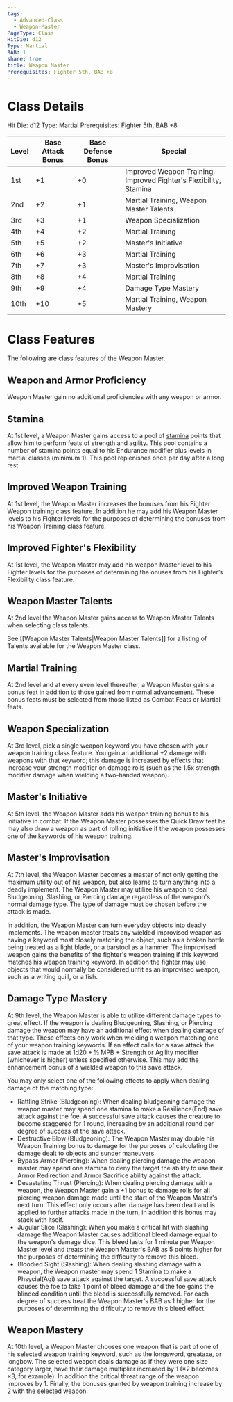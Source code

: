 ```yaml
---
tags:
  - Advanced-Class
  - Weapon-Master
PageType: Class
HitDie: d12
Type: Martial
BAB: 1
share: true
title: Weapon Master
Prerequisites: Fighter 5th, BAB +8
---
```

# Class Details
Hit Die:  d12
Type: Martial
Prerequisites: Fighter 5th, BAB +8

| Level | Base Attack Bonus | Base Defense Bonus | Special                                                |
| ----- | ----------------- | ------------------ | ------------------------------------------------------ |
| 1st   | +1                | +0                 | Improved Weapon Training, Improved Fighter's Flexibility, Stamina   |
| 2nd   | +2                | +1                 | Martial Training, Weapon Master Talents                |
| 3rd   | +3                | +1                 | Weapon Specialization                                  |
| 4th   | +4                | +2                 | Martial Training                                       |
| 5th   | +5                | +2                 | Master's Initiative                                    |
| 6th   | +6                | +3                 | Martial Training                                       |
| 7th   | +7                | +3                 | Master's Improvisation                                 |
| 8th   | +8                | +4                 | Martial Training                                       |
| 9th   | +9                | +4                 | Damage Type Mastery                                    |
| 10th  | +10               | +5                 | Martial Training, Weapon Mastery                       |
# Class Features

The following are class features of the Weapon Master. 
## Weapon and Armor Proficiency

Weapon Master gain no additional proficiencies with any weapon or armor.
## Stamina

At 1st level, a Weapon Master gains access to a pool of <a href="/Rules/Combat%20Rules/Combat%20Statistics/#stamina">stamina</a> points that allow him to perform feats of strength and agility. This pool contains a number of stamina points equal to his Endurance modifier plus levels in martial classes (minimum 1). This pool replenishes once per day after a long rest.
## Improved Weapon Training

At 1st level, the Weapon Master increases the bonuses from his Fighter Weapon training class feature. In addition he may add his Weapon Master levels to his Fighter levels for the purposes of determining the bonuses from his Weapon Training class feature.
## Improved Fighter's Flexibility

At 1st level, the Weapon Master may add his weapon Master level to his Fighter levels for the purposes of determining the onuses from his Fighter’s Flexibility class feature.
## Weapon Master Talents

At 2nd level the Weapon Master gains access to Weapon Master Talents when selecting class talents.

See [[Weapon Master Talents|Weapon Master Talents]] for a listing of Talents available for the Weapon Master class.
## Martial Training

At 2nd level and at every even level thereafter, a Weapon Master gains a bonus feat in addition to those gained from normal advancement. These bonus feats must be selected from those listed as Combat Feats or Martial feats.
## Weapon Specialization

At 3rd level, pick a single weapon keyword you have chosen with your weapon training class feature. You gain an additional +2 damage with weapons with that keyword; this damage is increased by effects that increase your strength modifier on damage rolls (such as the 1.5x strength modifier damage when wielding a two-handed weapon).
## Master's Initiative

At 5th level, the Weapon Master adds his weapon training bonus to his initiative in combat. If the Weapon Master possesses the Quick Draw feat he may also draw a weapon as part of rolling initiative if the weapon possesses one of the keywords of his weapon training.
## Master's Improvisation

At 7th level, the Weapon Master becomes a master of not only getting the maximum utility out of his weapon, but also learns to turn anything into a deadly implement. The Weapon Master may utilize his weapon to deal Bludgeoning, Slashing, or Piercing damage regardless of the weapon's normal damage type. The type of damage must be chosen before the attack is made.

In addition, the Weapon Master can turn everyday objects into deadly implements. The weapon master treats any wielded improvised weapon as having a keyword most closely matching the object, such as a broken bottle being treated as a light blade, or a barstool as a hammer. The improvised weapon gains the benefits of the fighter's weapon training if this keyword matches his weapon training keyword. In addition the fighter may use objects that would normally be considered unfit as an improvised weapon, such as a writing quill, or a fish.
## Damage Type Mastery

At 9th level, the Weapon Master is able to utilize different damage types to great effect. If the weapon is dealing Bludgeoning, Slashing, or Piercing damage the weapon may have an additional effect when dealing damage of that type. These effects only work when wielding a weapon matching one of your weapon training keywords. If an effect calls for a save attack the save attack is made at 1d20 + ½ MPB + Strength or Agility modifier (whichever is higher) unless specified otherwise. This may add the enhancement bonus of a wielded weapon to this save attack.

You may only select one of the following effects to apply when dealing damage of the matching type:
- Rattling Strike (Bludgeoning): When dealing bludgeoning damage the weapon master may spend one stamina to make a Resilience(End) save attack against the foe. A successful save attack causes the creature to become staggered for 1 round, increasing by an additional round per degree of success of the save attack.
- Destructive Blow (Bludgeoning): The Weapon Master may double his Weapon Training bonus to damage for the purposes of calculating the damage dealt to objects and sunder maneuvers.
- Bypass Armor (Piercing): When dealing piercing damage the weapon master may spend one stamina to deny the target the ability to use their Armor Redirection and Armor Sacrifice ability against the attack.
- Devastating Thrust (Piercing): When dealing piercing damage with a weapon, the Weapon Master gain a +1 bonus to damage rolls for all piercing weapon damage made until the start of the Weapon Master's next turn. This effect only occurs after damage has been dealt and is applied to further attacks made in the turn, in addition this bonus may stack with itself.
- Jugular Slice (Slashing): When you make a critical hit with slashing damage the Weapon Master causes additional bleed damage equal to the weapon's damage dice. This bleed lasts for 1 minute per Weapon Master level and treats the Weapon Master's BAB as 5 points higher for the purposes of determining the difficulty to remove this bleed.
- Bloodied Sight (Slashing): When dealing slashing damage with a weapon, the Weapon master may spend 1 Stamina to make a Phsycial(Agi) save attack against the target. A successful save attack causes the foe to take 1 point of bleed damage and the foe gains the blinded condition until the bleed is successfully removed. For each degree of success treat the Weapon Master's BAB as 1 higher for the purposes of determining the difficulty to remove this bleed effect.
## Weapon Mastery

At 10th level, a Weapon Master chooses one weapon that is part of one of his selected weapon training keyword, such as the longsword, greataxe, or longbow. The selected weapon deals damage as if they were one size category larger, have their damage multiplier increased by 1 (×2 becomes ×3, for example). In addition the critical threat range of the weapon improves by 1. Finally, the bonuses granted by weapon training increase by 2 with the selected weapon.